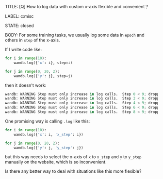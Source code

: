 TITLE:
[Q] How to log data with custom x-axis flexible and convenient？

LABEL:
c:misc

STATE:
closed

BODY:
For some training tasks, we usually log some data in `epoch` and others in `step` of the x-axis.

If I write code like:

```python
for i in range(10):
    wandb.log({'x': i}, step=i)

for j in range(0, 20, 2):
    wandb.log({'y': j}, step=j)
```

then it doesn't work:

```python
wandb: WARNING Step must only increase in log calls.  Step 0 < 9; dropping {'y': 0}.
wandb: WARNING Step must only increase in log calls.  Step 2 < 9; dropping {'y': 2}.
wandb: WARNING Step must only increase in log calls.  Step 4 < 9; dropping {'y': 4}.
wandb: WARNING Step must only increase in log calls.  Step 6 < 9; dropping {'y': 6}.
wandb: WARNING Step must only increase in log calls.  Step 8 < 9; dropping {'y': 8}.
```

One promising way is calling `.log` like this:

```python
for i in range(10):
    wandb.log({'x': i, 'x_step': i})

for j in range(0, 20, 2):
    wandb.log({'y': j, 'y_step': j})
```

but this way needs to select the x-axis of `x` to `x_step` and `y` to `y_step` manually on the website, which is so inconvenient.

Is there any better way to deal with situations like this more flexible?


